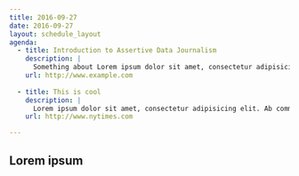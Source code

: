 ```yaml
---
title: 2016-09-27
date: 2016-09-27
layout: schedule_layout
agenda:
  - title: Introduction to Assertive Data Journalism
    description: |
      Something about Lorem ipsum dolor sit amet, consectetur adipisicing elit. Animi ullam, doloribus quae fuga voluptatum eligendi ratione incidunt eaque cumque dolores illum tenetur, aliquam doloremque quia pariatur architecto? Odit, et, sit.
    url: http://www.example.com
  
  - title: This is cool
    description: |
      Lorem ipsum dolor sit amet, consectetur adipisicing elit. Ab commodi, mollitia vel impedit molestias rem quasi, quidem voluptatem odio ex amet sint non ipsam natus. Voluptatum adipisci, repellendus! Natus, et?
    url: http://www.nytimes.com

---
```


## Lorem ipsum
